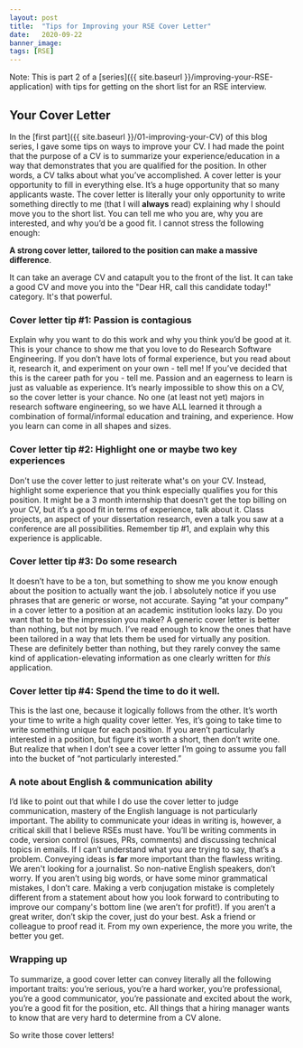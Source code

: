 ```yaml
---
layout: post
title:  "Tips for Improving your RSE Cover Letter"
date:   2020-09-22
banner_image:
tags: [RSE]
---
```


Note: This is part 2 of a [series]({{ site.baseurl }}/improving-your-RSE-application) with tips for getting on the short list for an RSE interview.

## Your Cover Letter

In the [first part]({{ site.baseurl }}/01-improving-your-CV) of this blog series, I gave some tips on ways to improve your CV.
I had made the point that the purpose of a CV is to summarize your experience/education in a way that demonstrates that you are qualified for the position.
In other words, a CV talks about what you’ve accomplished.
A cover letter is your opportunity to fill in everything else.
It’s a huge opportunity that so many applicants waste.
The cover letter is literally your only opportunity to write something directly to me (that I will **always** read) explaining why I should move you to the short list.
You can tell me who you are, why you are interested, and why you’d be a good fit.
I cannot stress the following enough:

**A strong cover letter, tailored to the position can make a massive difference**.
<!--more-->

It can take an average CV and catapult you to the front of the list.
It can take a good CV and move you into the "Dear HR, call this candidate today!" category.
It's that powerful.



### Cover letter tip #1: Passion is contagious
Explain why you want to do this work and why you think you’d be good at it.
This is your chance to show me that you love to do Research Software Engineering.
If you don’t have lots of formal experience, but you read about it, research it, and experiment on your own - tell me!
If you’ve decided that this is the career path for you - tell me.
Passion and an eagerness to learn is just as valuable as experience.
It’s nearly impossible to show this on a CV, so the cover letter is your chance.
No one (at least not yet) majors in research software engineering, so we have ALL learned it through a combination of formal/informal education and training, and experience.
How you learn can come in all shapes and sizes.


### Cover letter tip #2: Highlight one or maybe two key experiences
Don't use the cover letter to just reiterate what's on your CV.
Instead, highlight some experience that you think especially qualifies you for this position.
It might be a 3 month internship that doesn’t get the top billing on your CV, but it’s a good fit in terms of experience, talk about it.
Class projects, an aspect of your dissertation research, even a talk you saw at a conference are all possibilities.
Remember tip #1, and explain why this experience is applicable.   


### Cover letter tip #3: Do some research
It doesn’t have to be a ton, but something to show me you know enough about the position to actually want the job.
I absolutely notice if you use phrases that are generic or worse, not accurate.
Saying “at your company” in a cover letter to a position at an academic institution looks lazy.
Do you want that to be the impression you make?
A generic cover letter is better than nothing, but not by much.
I’ve read enough to know the ones that have been tailored in a way that lets them be used for virtually any position.
These are definitely better than nothing, but they rarely convey the same kind of application-elevating information as one clearly written for *this* application.  

### Cover letter tip #4: Spend the time to do it well.
This is the last one, because it logically follows from the other.
It’s worth your time to write a high quality cover letter.
Yes, it’s going to take time to write something unique for each position.
If you aren’t particularly interested in a position, but figure it’s worth a short, then don’t write one.
But realize that when I don’t see a cover letter I’m going to assume you fall into the bucket of “not particularly interested.”

### A note about English & communication ability
I’d like to point out that while I do use the cover letter to judge communication, mastery of the English language is not particularly important.
The ability to communicate your ideas in writing is, however, a critical skill that I believe RSEs must have.
You’ll be writing comments in code, version control (issues, PRs, comments) and discussing technical topics in emails.
If I can’t understand what you are trying to say, that’s a problem.
Conveying ideas is **far** more important than the flawless writing.
We aren't looking for a journalist.
So non-native English speakers, don’t worry.
If you aren’t using big words, or have some minor grammatical mistakes, I don’t care.
Making a verb conjugation mistake is completely different from a statement about how you look forward to contributing to improve our company's bottom line (we aren’t for profit!).
If you aren’t a great writer, don’t skip the cover, just do your best.
Ask a friend or colleague to proof read it.
From my own experience, the more you write, the better you get.

### Wrapping up
To summarize, a good cover letter can convey literally all the following important traits: you’re serious, you’re a hard worker, you’re professional, you’re a good communicator, you’re passionate and excited about the work, you’re a good fit for the position, etc.
All things that a hiring manager wants to know that are very hard to determine from a CV alone.

So write those cover letters!   
